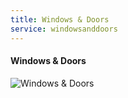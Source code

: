 ```yaml
---
title: Windows & Doors
service: windowsanddoors
---
```

#### Windows & Doors

![Windows & Doors](/assets/images/services/windows-doors/default.jpeg)